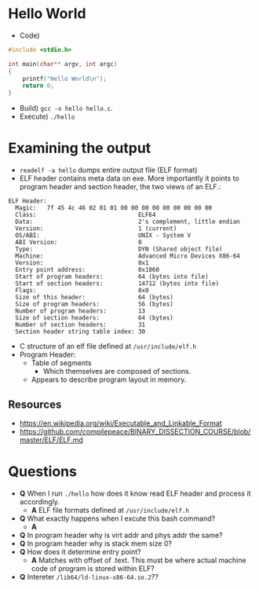 # Hello World

* Code)

```C
#include <stdio.h>

int main(char** argv, int argc)
{
    printf("Hello World\n");
    return 0;
}
```

* Build) `gcc -o hello hello.c`.
* Execute) `./hello`

# Examining the output

* `readelf -a hello` dumps entire output file (ELF format)
* ELF header contains meta data on exe. More importantly it points to program header and section header, the two views of an ELF.:

```
ELF Header:
  Magic:   7f 45 4c 46 02 01 01 00 00 00 00 00 00 00 00 00 
  Class:                             ELF64
  Data:                              2's complement, little endian
  Version:                           1 (current)
  OS/ABI:                            UNIX - System V
  ABI Version:                       0
  Type:                              DYN (Shared object file)
  Machine:                           Advanced Micro Devices X86-64
  Version:                           0x1
  Entry point address:               0x1060
  Start of program headers:          64 (bytes into file)
  Start of section headers:          14712 (bytes into file)
  Flags:                             0x0
  Size of this header:               64 (bytes)
  Size of program headers:           56 (bytes)
  Number of program headers:         13
  Size of section headers:           64 (bytes)
  Number of section headers:         31
  Section header string table index: 30
```

* C structure of an elf file defined at `/usr/include/elf.h`
* Program Header:
    * Table of segments
        * Which themselves are composed of sections.
    * Appears to describe program layout in memory.
    
## Resources
* https://en.wikipedia.org/wiki/Executable_and_Linkable_Format
* https://github.com/compilepeace/BINARY_DISSECTION_COURSE/blob/master/ELF/ELF.md

# Questions
* **Q** When I run `./hello` how does it know read ELF header and process it accordingly.
    * **A** ELF file formats defined at `/usr/include/elf.h`
* **Q** What exactly happens when I excute this bash command?
    * **A** 
* **Q** In program header why is virt addr and phys addr the same?
* **Q** In program header why is stack mem size 0?
* **Q** How does it determine entry point?
    * **A** Matches with offset of .text. This must be where actual machine code of program is stored within ELF?
* **Q** Intereter `/lib64/ld-linux-x86-64.so.2`??